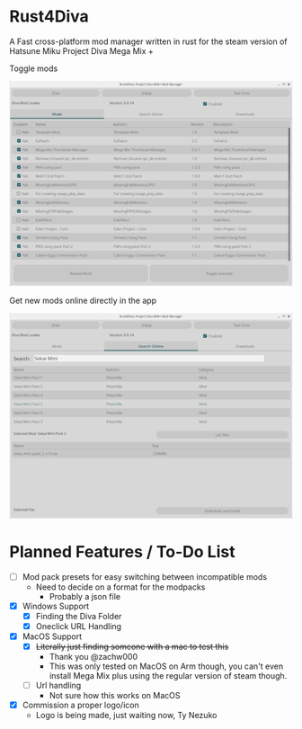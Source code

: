 # Rust4Diva

A Fast cross-platform mod manager written in rust for the steam version of Hatsune Miku Project Diva Mega Mix +

Toggle mods

![Main Screen of R4D](assets/main-lo.png)

Get new mods online directly in the app

![Online Search and DL Screen](assets/search-lo.png)

# Planned Features / To-Do List
- [ ] Mod pack presets for easy switching between incompatible mods
  - Need to decide on a format for the modpacks
    - Probably a json file
- [x] Windows Support
  - [x] Finding the Diva Folder
  - [x] Oneclick URL Handling
- [x] MacOS Support
  - [x] ~~Literally just finding someone with a mac to test this~~ 
    - Thank you @zachw000
    - This was only tested on MacOS on Arm though, you can't even install Mega Mix plus using the regular version of steam though.
  - [ ] Url handling
    - Not sure how this works on MacOS
- [x] Commission a proper logo/icon
  - Logo is being made, just waiting now, Ty Nezuko